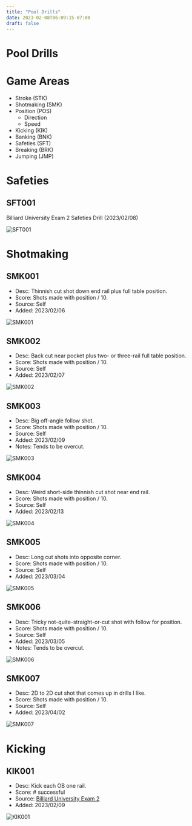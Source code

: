 ```yaml
---
title: "Pool Drills"
date: 2023-02-08T06:09:15-07:00
draft: false
---
```


# Pool Drills

# Game Areas
- Stroke (STK)
- Shotmaking (SMK)
- Position (POS)
    * Direction
    * Speed
- Kicking (KIK)
- Banking (BNK)
- Safeties (SFT)
- Breaking (BRK)
- Jumping (JMP)

# Safeties
## SFT001
Billiard University Exam 2 Safeties Drill (2023/02/08)

![SFT001](./SFT001.svg)


# Shotmaking
## SMK001
- Desc: Thinnish cut shot down end rail plus full table position.
- Score: Shots made with position / 10.
- Source: Self
- Added: 2023/02/06

![SMK001](./SMK001.svg)


## SMK002
- Desc: Back cut near pocket plus two- or three-rail full table position.
- Score: Shots made with position / 10.
- Source: Self
- Added: 2023/02/07

![SMK002](./SMK002.svg)


## SMK003
- Desc: Big off-angle follow shot.
- Score: Shots made with position / 10.
- Source: Self
- Added: 2023/02/09
- Notes: Tends to be overcut.

![SMK003](./SMK003.svg)


## SMK004
- Desc: Weird short-side thinnish cut shot near end rail.
- Score: Shots made with position / 10.
- Source: Self
- Added: 2023/02/13

![SMK004](./SMK004.svg)


## SMK005
- Desc: Long cut shots into opposite corner.
- Score: Shots made with position / 10.
- Source: Self
- Added: 2023/03/04

![SMK005](./SMK005.svg)


## SMK006
- Desc: Tricky not-quite-straight-or-cut shot with follow for position.
- Score: Shots made with position / 10.
- Source: Self
- Added: 2023/03/05
- Notes: Tends to be overcut.

![SMK006](./SMK006.svg)


## SMK007
- Desc: 2D to 2D cut shot that comes up in drills I like.
- Score: Shots made with position / 10.
- Source: Self
- Added: 2023/04/02

![SMK007](./SMK007.svg)



# Kicking
## KIK001
- Desc: Kick each OB one rail.
- Score: # successful
- Source: [Billiard University Exam 2](https://billiarduniversity.org/testing/exams/)
- Added: 2023/02/09

![KIK001](./KIK001.svg)

